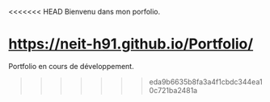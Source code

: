 <<<<<<< HEAD
Bienvenu dans mon porfolio.

https://neit-h91.github.io/Portfolio/
=======
Portfolio en cours de développement.
>>>>>>> eda9b6635b8fa3a4f1cbdc344ea10c721ba2481a
